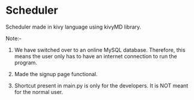# Scheduler
Scheduler made in kivy language using kivyMD library.

Note:-

1) We have switched over to an online MySQL database. Therefore, this means the user only has to have an internet connection to run the program. 

2) Made the signup page functional. 

3) Shortcut present in main.py is only for the developers. It is NOT meant for the normal user. 
